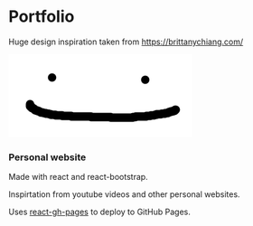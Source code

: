 # Portfolio
Huge design inspiration taken from https://brittanychiang.com/

![logo image](./public/logo.png)
### Personal website
Made with react and react-bootstrap.

Inspirtation from youtube videos and other personal websites. 

Uses [react-gh-pages](https://github.com/gitname/react-gh-pages) to deploy to GitHub Pages.